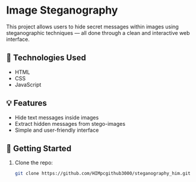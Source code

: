 # Image Steganography

This project allows users to hide secret messages within images using steganographic techniques — all done through a clean and interactive web interface.

## 🔧 Technologies Used
- HTML
- CSS
- JavaScript

## 💡 Features
- Hide text messages inside images
- Extract hidden messages from stego-images
- Simple and user-friendly interface

## 🚀 Getting Started

1. Clone the repo:
   ```bash
   git clone https://github.com/HIMpcgithub3000/steganography_him.git
